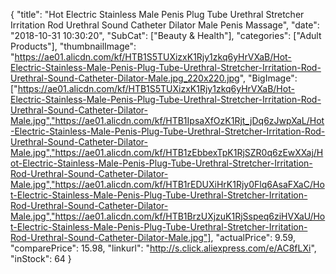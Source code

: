 {
	"title": "Hot Electric Stainless Male Penis Plug Tube Urethral Stretcher Irritation Rod Urethral Sound Catheter Dilator Male Penis Massage",
	"date": "2018-10-31 10:30:20",
	"SubCat": ["Beauty & Health"],
	"categories": ["Adult Products"],
	"thumbnailImage": "https://ae01.alicdn.com/kf/HTB1S5TUXizxK1Rjy1zkq6yHrVXaB/Hot-Electric-Stainless-Male-Penis-Plug-Tube-Urethral-Stretcher-Irritation-Rod-Urethral-Sound-Catheter-Dilator-Male.jpg_220x220.jpg",
	"BigImage": ["https://ae01.alicdn.com/kf/HTB1S5TUXizxK1Rjy1zkq6yHrVXaB/Hot-Electric-Stainless-Male-Penis-Plug-Tube-Urethral-Stretcher-Irritation-Rod-Urethral-Sound-Catheter-Dilator-Male.jpg","https://ae01.alicdn.com/kf/HTB1IpsaXfOzK1Rjt_jDq6zJwpXaL/Hot-Electric-Stainless-Male-Penis-Plug-Tube-Urethral-Stretcher-Irritation-Rod-Urethral-Sound-Catheter-Dilator-Male.jpg","https://ae01.alicdn.com/kf/HTB1zEbbexTpK1RjSZR0q6zEwXXaj/Hot-Electric-Stainless-Male-Penis-Plug-Tube-Urethral-Stretcher-Irritation-Rod-Urethral-Sound-Catheter-Dilator-Male.jpg","https://ae01.alicdn.com/kf/HTB1rEDUXiHrK1Rjy0Flq6AsaFXaC/Hot-Electric-Stainless-Male-Penis-Plug-Tube-Urethral-Stretcher-Irritation-Rod-Urethral-Sound-Catheter-Dilator-Male.jpg","https://ae01.alicdn.com/kf/HTB1BrzUXjzuK1RjSspeq6ziHVXaU/Hot-Electric-Stainless-Male-Penis-Plug-Tube-Urethral-Stretcher-Irritation-Rod-Urethral-Sound-Catheter-Dilator-Male.jpg"],
	"actualPrice": 9.59,
	"comparePrice": 15.98,
	"linkurl": "http://s.click.aliexpress.com/e/AC8fLXi",
	"inStock": 64
}
